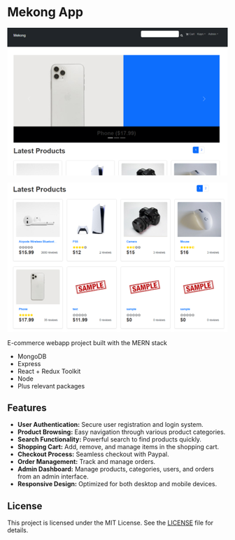 # Mekong App

![preview1](preview/preview1.png)

![preview1](preview/preview2.png)


E-commerce webapp project built with the MERN stack
- MongoDB
- Express 
- React + Redux Toolkit
- Node 
- Plus relevant packages

## Features

- **User Authentication:** Secure user registration and login system.
- **Product Browsing:** Easy navigation through various product categories.
- **Search Functionality:** Powerful search to find products quickly.
- **Shopping Cart:** Add, remove, and manage items in the shopping cart.
- **Checkout Process:** Seamless checkout with Paypal.
- **Order Management:** Track and manage orders.
- **Admin Dashboard:** Manage products, categories, users, and orders from an admin interface.
- **Responsive Design:** Optimized for both desktop and mobile devices.

## License

This project is licensed under the MIT License. See the [LICENSE](LICENSE) file for details.
